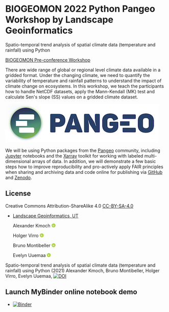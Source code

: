 # BIOGEOMON 2022 Python Pangeo Workshop by Landscape Geoinformatics

Spatio-temporal trend analysis of spatial climate data (temperature and rainfall) using Python

[BIOGEOMON Pre-conference Workshop](https://biogeomon2022.ut.ee/pre-conference-workshop)

There are wide range of global or regional level climate data available in a gridded format. Under the changing climate, we need to quantify the variability of temperature and rainfall patterns to understand the impact of climate change on ecosystems. In this workshop, we teach the participants how to handle NetCDF datasets, apply the Mann-Kendall (MK) test and calculate Sen's slope (SS) values on a gridded climate dataset.

![Pangeo](pangeo_icon.png)

We will be using Python packages from the [Pangeo](https://pangeo.io/about.html) community, including [Jupyter](http://jupyter.org/) notebooks and the [Xarray](https://xarray.pydata.org/en/latest/) toolkit for working with labeled multi-dimensional arrays of data. In addition, we will demonstrate a few basic steps how to improve reproducibility and pro-actively apply FAIR principles when sharing and archiving data and code online for publishing via [GitHub](https://github.com/) and [Zenodo](https://zenodo.org/).


## License

Creative Commons Attribution-ShareAlike 4.0 [CC-BY-SA-4.0](https://creativecommons.org/licenses/by-sa/4.0/)

- [Landscape Geoinformatics, UT](https://landscape-geoinformatics.ut.ee/home-0)

    Alexander Kmoch <a href="https://orcid.org/0000-0003-4386-4450"><img src="orcid_icon.png" width="12px" height="12px" /></a>

    Holger Virro <a href="https://orcid.org/0000-0001-6110-5453"><img src="orcid_icon.png" width="12px" height="12px" /></a>

    Bruno Montibeller <a href="https://orcid.org/0000-0002-5250-8450"><img src="orcid_icon.png" width="12px" height="12px" /></a>

    Evelyn Uuemaa <a href="https://orcid.org/0000-0002-0782-6740"><img src="orcid_icon.png" width="12px" height="12px" /></a>


Spatio-temporal trend analysis of spatial climate data (temperature and rainfall) using Python (2021) Alexander Kmoch, Bruno Montibeller, Holger Virro, Evelyn Uuemaa, [![DOI](https://zenodo.org/badge/DOI/10.5281/zenodo.5876348.svg)](https://doi.org/10.5281/zenodo.5876348)


## Launch MyBinder online notebook demo

- [![Binder](https://mybinder.org/badge_logo.svg)](https://mybinder.org/v2/gh/LandscapeGeoinformatics/biogeomon_2022_pangeo/HEAD?labpath=notebook%2Fworkshop.ipynb)
